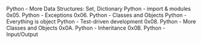 Python - More Data Structures: Set, Dictionary
Python - import & modules
0x05. Python - Exceptions
0x06. Python - Classes and Objects
Python - Everything is object
Python - Test-driven development
0x08. Python - More Classes and Objects
0x0A. Python - Inheritance
0x0B. Python - Input/Output
